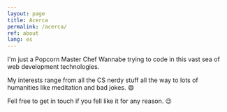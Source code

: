 ```yaml
---
layout: page
title: Acerca
permalink: /acerca/
ref: about
lang: es
---
```


I'm just a Popcorn Master Chef Wannabe trying to code in this vast sea of web development technologies.

My interests range from all the CS nerdy stuff all the way to lots of humanities like meditation and bad jokes. :smile:

Fell free to get in touch if you fell like it for any reason. :wink:
